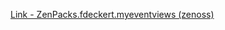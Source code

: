[Link - ZenPacks.fdeckert.myeventviews (zenoss)](https://github.com/zenoss/ZenPacks.fdeckert.myeventviews)
